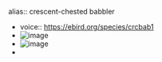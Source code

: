 alias:: crescent-chested babbler

- voice:: https://ebird.org/species/crcbab1
- ![image](https://ipfs.io/ipfs/QmPTbzsPk4UMXeEi6hjeKJNDQKgvYcGH2n1vC3hfuCXU77)
- ![image](https://ipfs.io/ipfs/QmP1Lou3jwJBLY6eymQnB2LH1h1TmtvdGWBjdHL5hdpcAc)
-
